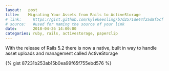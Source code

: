 ```yaml
---
layout:   post
title:    Migrating Your Assets from Rails to ActiveStorage
# link:     https://gist.github.com/kylekeesling/b7d2571de44f2ad8f5cf
# source:   #used for naming the source of your link
date:       2018-04-26 14:00:00
categories: ruby, rails, activestorage, paperclip
---
```


With the release of Rails 5.2 there is now a native, built in way to handle asset uploads and management called ActiveStorage

{% gist 87231b253ab15b0ea99f65f755ebd576 %}
